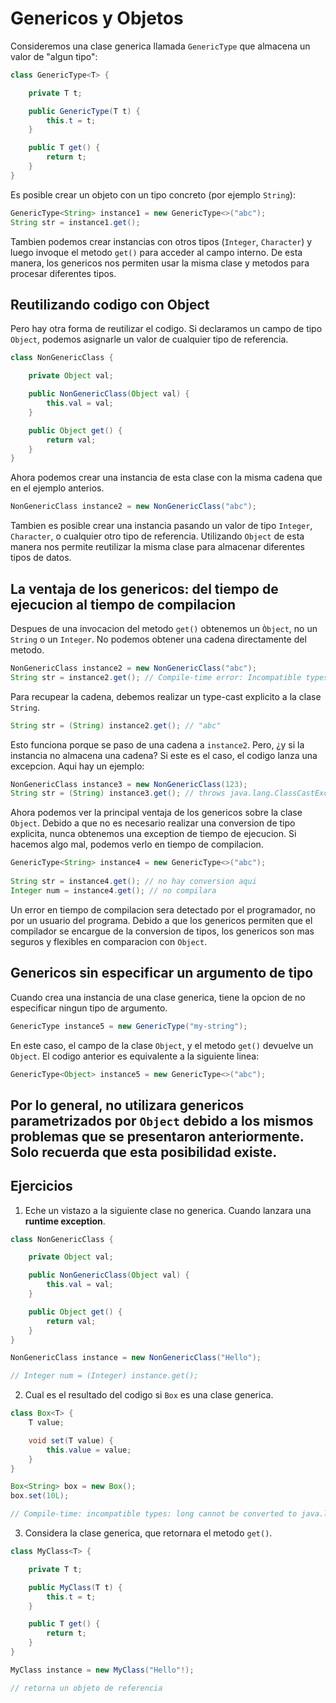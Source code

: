 # Genericos y Objetos
Consideremos una clase generica llamada `GenericType` que almacena un valor de "algun tipo":
~~~java
class GenericType<T> {

    private T t;

    public GenericType(T t) {
        this.t = t;
    }

    public T get() {
        return t;
    }
}
~~~
Es posible crear un objeto con un tipo concreto (por ejemplo `String`):
~~~java
GenericType<String> instance1 = new GenericType<>("abc");
String str = instance1.get();
~~~
Tambien podemos crear instancias con otros tipos (`Integer`, `Character`) y luego invoque el metodo `get()` para acceder al campo interno. De esta manera, los genericos nos permiten usar la misma clase y metodos para procesar diferentes tipos.

## Reutilizando codigo con Object
Pero hay otra forma de reutilizar el codigo. Si declaramos un campo de tipo `Object`, podemos asignarle un valor de cualquier tipo de referencia.
~~~java
class NonGenericClass {

    private Object val;

    public NonGenericClass(Object val) {
        this.val = val;
    }

    public Object get() {
        return val;
    }
}
~~~
Ahora podemos crear una instancia de esta clase con la misma cadena que en el ejemplo anterios.
~~~java
NonGenericClass instance2 = new NonGenericClass("abc");
~~~
Tambien es posible crear una instancia pasando un valor de tipo `Integer`, `Character`, o cualquier otro tipo de referencia. Utilizando `Object` de esta manera nos permite reutilizar la misma clase para almacenar diferentes tipos de datos.

## La ventaja de los genericos: del tiempo de ejecucion al tiempo de compilacion
Despues de una invocacion del metodo `get()` obtenemos un `Òbject`, no un `String` o un `Integer`. No podemos obtener una cadena directamente del metodo.
~~~java
NonGenericClass instance2 = new NonGenericClass("abc");
String str = instance2.get(); // Compile-time error: Incompatible types
~~~
Para recupear la cadena, debemos realizar un type-cast explicito a la clase `String`.
~~~java
String str = (String) instance2.get(); // "abc"
~~~
Esto funciona porque se paso de una cadena a `instance2`. Pero, ¿y si la instancia no almacena una cadena? Si este es el caso, el codigo lanza una excepcion. Aqui hay un ejemplo:
~~~java
NonGenericClass instance3 = new NonGenericClass(123);
String str = (String) instance3.get(); // throws java.lang.ClassCastException
~~~
Ahora podemos ver la principal ventaja de los genericos sobre la clase `Object`. Debido a que no es necesario realizar una conversion de tipo explicita, nunca obtenemos una exception de tiempo de ejecucion. Si hacemos algo mal, podemos verlo en tiempo de compilacion.
~~~java
GenericType<String> instance4 = new GenericType<>("abc");
        
String str = instance4.get(); // no hay conversion aqui
Integer num = instance4.get(); // no compilara
~~~
Un error en tiempo de compilacion sera detectado por el programador, no por un usuario del programa. Debido a que los genericos permiten que el compilador se encargue de la conversion de tipos, los genericos son mas seguros y flexibles en comparacion con `Object`.

## Genericos sin especificar un argumento de tipo
Cuando crea una instancia de una clase generica, tiene la opcion de no especificar ningun tipo de argumento.
~~~java
GenericType instance5 = new GenericType("my-string");
~~~
En este caso, el campo de la clase `Object`, y el metodo `get()` devuelve un `Object`. El codigo anterior es equivalente a la siguiente linea:
~~~java
GenericType<Object> instance5 = new GenericType<>("abc");
~~~
Por lo general, no utilizara genericos parametrizados por `Object` debido a los mismos problemas que se presentaron anteriormente. Solo recuerda que esta posibilidad existe.
---

## Ejercicios
1. Eche un vistazo a la siguiente clase no generica. Cuando lanzara una **runtime exception**.
~~~java
class NonGenericClass {

    private Object val;

    public NonGenericClass(Object val) {
        this.val = val;
    }

    public Object get() {
        return val;
    }
}

NonGenericClass instance = new NonGenericClass("Hello");

// Integer num = (Integer) instance.get();
~~~
2. Cual es el resultado del codigo si `Box` es una clase generica.
~~~java
class Box<T> {
    T value;

    void set(T value) {
        this.value = value;
    }
}

Box<String> box = new Box();
box.set(10L);

// Compile-time: incompatible types: long cannot be converted to java.lang.String
~~~
3. Considera la clase generica, que retornara el metodo `get()`.
~~~java
class MyClass<T> {

    private T t;

    public MyClass(T t) {
        this.t = t;
    }

    public T get() {
        return t;
    }
}

MyClass instance = new MyClass("Hello"!);

// retorna un objeto de referencia
~~~
